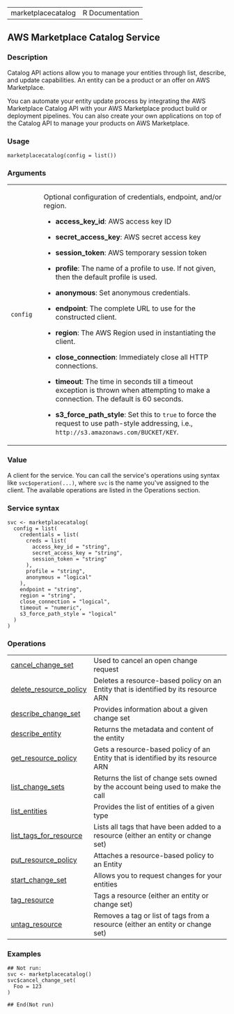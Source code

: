 <table style="width: 100%;">
<tbody>
<tr class="odd">
<td>marketplacecatalog</td>
<td style="text-align: right;">R Documentation</td>
</tr>
</tbody>
</table>

## AWS Marketplace Catalog Service

### Description

Catalog API actions allow you to manage your entities through list,
describe, and update capabilities. An entity can be a product or an
offer on AWS Marketplace.

You can automate your entity update process by integrating the AWS
Marketplace Catalog API with your AWS Marketplace product build or
deployment pipelines. You can also create your own applications on top
of the Catalog API to manage your products on AWS Marketplace.

### Usage

    marketplacecatalog(config = list())

### Arguments

<table>
<colgroup>
<col style="width: 15%" />
<col style="width: 85%" />
</colgroup>
<tbody>
<tr class="odd">
<td><code id="marketplacecatalog_:_config">config</code></td>
<td><p>Optional configuration of credentials, endpoint, and/or
region.</p>
<ul>
<li><p><strong>access_key_id</strong>: AWS access key ID</p></li>
<li><p><strong>secret_access_key</strong>: AWS secret access
key</p></li>
<li><p><strong>session_token</strong>: AWS temporary session
token</p></li>
<li><p><strong>profile</strong>: The name of a profile to use. If not
given, then the default profile is used.</p></li>
<li><p><strong>anonymous</strong>: Set anonymous credentials.</p></li>
<li><p><strong>endpoint</strong>: The complete URL to use for the
constructed client.</p></li>
<li><p><strong>region</strong>: The AWS Region used in instantiating the
client.</p></li>
<li><p><strong>close_connection</strong>: Immediately close all HTTP
connections.</p></li>
<li><p><strong>timeout</strong>: The time in seconds till a timeout
exception is thrown when attempting to make a connection. The default is
60 seconds.</p></li>
<li><p><strong>s3_force_path_style</strong>: Set this to
<code>true</code> to force the request to use path-style addressing,
i.e., <code
style="white-space: pre;">⁠http://s3.amazonaws.com/BUCKET/KEY⁠</code>.</p></li>
</ul></td>
</tr>
</tbody>
</table>

### Value

A client for the service. You can call the service's operations using
syntax like `svc$operation(...)`, where `svc` is the name you've
assigned to the client. The available operations are listed in the
Operations section.

### Service syntax

    svc <- marketplacecatalog(
      config = list(
        credentials = list(
          creds = list(
            access_key_id = "string",
            secret_access_key = "string",
            session_token = "string"
          ),
          profile = "string",
          anonymous = "logical"
        ),
        endpoint = "string",
        region = "string",
        close_connection = "logical",
        timeout = "numeric",
        s3_force_path_style = "logical"
      )
    )

### Operations

<table>
<tbody>
<tr class="odd">
<td style="text-align: left;"><a href="../marketplacecatalog_cancel_change_set/"> cancel_change_set </a></td>
<td style="text-align: left;">Used to cancel an open change request</td>
</tr>
<tr class="even">
<td style="text-align: left;"><a href="../marketplacecatalog_delete_resource_policy/"> delete_resource_policy </a></td>
<td style="text-align: left;">Deletes a resource-based policy on an
Entity that is identified by its resource ARN</td>
</tr>
<tr class="odd">
<td style="text-align: left;"><a href="../marketplacecatalog_describe_change_set/"> describe_change_set </a></td>
<td style="text-align: left;">Provides information about a given change
set</td>
</tr>
<tr class="even">
<td style="text-align: left;"><a href="../marketplacecatalog_describe_entity/"> describe_entity </a></td>
<td style="text-align: left;">Returns the metadata and content of the
entity</td>
</tr>
<tr class="odd">
<td style="text-align: left;"><a href="../marketplacecatalog_get_resource_policy/"> get_resource_policy </a></td>
<td style="text-align: left;">Gets a resource-based policy of an Entity
that is identified by its resource ARN</td>
</tr>
<tr class="even">
<td style="text-align: left;"><a href="../marketplacecatalog_list_change_sets/"> list_change_sets </a></td>
<td style="text-align: left;">Returns the list of change sets owned by
the account being used to make the call</td>
</tr>
<tr class="odd">
<td style="text-align: left;"><a href="../marketplacecatalog_list_entities/"> list_entities </a></td>
<td style="text-align: left;">Provides the list of entities of a given
type</td>
</tr>
<tr class="even">
<td style="text-align: left;"><a href="../marketplacecatalog_list_tags_for_resource/"> list_tags_for_resource </a></td>
<td style="text-align: left;">Lists all tags that have been added to a
resource (either an entity or change set)</td>
</tr>
<tr class="odd">
<td style="text-align: left;"><a href="../marketplacecatalog_put_resource_policy/"> put_resource_policy </a></td>
<td style="text-align: left;">Attaches a resource-based policy to an
Entity</td>
</tr>
<tr class="even">
<td style="text-align: left;"><a href="../marketplacecatalog_start_change_set/"> start_change_set </a></td>
<td style="text-align: left;">Allows you to request changes for your
entities</td>
</tr>
<tr class="odd">
<td style="text-align: left;"><a href="../marketplacecatalog_tag_resource/"> tag_resource </a></td>
<td style="text-align: left;">Tags a resource (either an entity or
change set)</td>
</tr>
<tr class="even">
<td style="text-align: left;"><a href="../marketplacecatalog_untag_resource/"> untag_resource </a></td>
<td style="text-align: left;">Removes a tag or list of tags from a
resource (either an entity or change set)</td>
</tr>
</tbody>
</table>

### Examples

    ## Not run: 
    svc <- marketplacecatalog()
    svc$cancel_change_set(
      Foo = 123
    )

    ## End(Not run)
